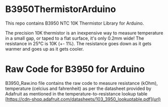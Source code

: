 # B3950ThermistorArduino
This repo contains B3950 NTC 10K Thermistor Library for Arduino.

The precision 10K thermistor is an inexpensive way to measure temperature in a small gap, or taped to a flat surface, it's only 0.2mm wide!
The resistance in 25°C is 10K (+- 1%). The resistance goes down as it gets warmer and goes up as it gets cooler. 


# Raw Code for B3950 for Arduino

B3950_Raw.ino file contains the raw code to measure resistance (kOhm), temperature (celcius and fahrenheit) as per the datasheet provided by Adafruit as mentioned in the temperature-to-resistance lookup table [https://cdn-shop.adafruit.com/datasheets/103_3950_lookuptable.pdf](url)

